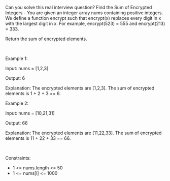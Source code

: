 Can you solve this real interview question? Find the Sum of Encrypted Integers - You are given an integer array nums containing positive integers. We define a function encrypt such that encrypt(x) replaces every digit in x with the largest digit in x. For example, encrypt(523) = 555 and encrypt(213) = 333.

Return the sum of encrypted elements.

 

Example 1:

Input: nums = [1,2,3]

Output: 6

Explanation: The encrypted elements are [1,2,3]. The sum of encrypted elements is 1 + 2 + 3 == 6.

Example 2:

Input: nums = [10,21,31]

Output: 66

Explanation: The encrypted elements are [11,22,33]. The sum of encrypted elements is 11 + 22 + 33 == 66.

 

Constraints:

 * 1 <= nums.length <= 50
 * 1 <= nums[i] <= 1000